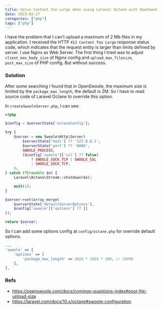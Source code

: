 ```yaml
---
title: Solve Content Too Large when using Laravel Octane with OpenSwoole
date: 2023-02-27
categories: ["php"]
tags: ["php"]
---
```


I have the problem that I can't upload a maximum of 2 Mb files in my application. I received the HTTP `413 Content Too Large` response status code, which indicates that the request entity is larger than limits defined by server. I use Nginx as Web Server. The first thing I tried was to adjust `client_max_body_size` of Nginx config and `upload_max_filesize`, `post_max_size` of PHP config. But without success.

### Solution

After some searching I found that in OpenSwoole, the maximum size is limited by the `package_max_length`, the default is 2M. So I have to read source code of Laravel Octane to override this option.

In `createSwooleServer.php`, I can see:

```php
<?php

$config = $serverState['octaneConfig'];

try {
    $server = new Swoole\Http\Server(
        $serverState['host'] ?? '127.0.0.1',
        $serverState['port'] ?? '8080',
        SWOOLE_PROCESS,
        ($config['swoole']['ssl'] ?? false)
            ? SWOOLE_SOCK_TCP | SWOOLE_SSL
            : SWOOLE_SOCK_TCP,
    );
} catch (Throwable $e) {
    Laravel\Octane\Stream::shutdown($e);

    exit(1);
}

$server->set(array_merge(
    $serverState['defaultServerOptions'],
    $config['swoole']['options'] ?? []
));

return $server;
```

So I can add some options config at `config/octane.php` for override default options.

```php
...
'swoole' => [
    'options' => [
        'package_max_length' => 1024 * 1024 * 100, // 100MB
    ],
],
```

### Refs

- https://openswoole.com/docs/common-questions-index#post-file-upload-size
- https://laravel.com/docs/10.x/octane#swoole-configuration
